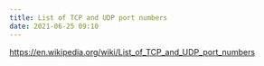 ```yaml
---
title: List of TCP and UDP port numbers
date: 2021-06-25 09:10
---
```


https://en.wikipedia.org/wiki/List_of_TCP_and_UDP_port_numbers
